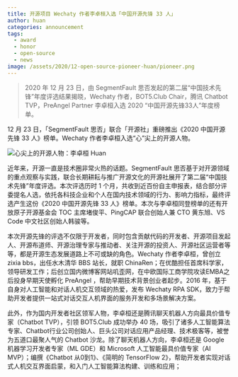 ```yaml
---
title: 开源项目 Wechaty 作者李卓桓入选「中国开源先锋 33 人」
author: huan
categories: announcement
tags:
  - award
  - honor
  - open-source
  - news
image: /assets/2020/12-open-source-pioneer-huan/pioneer.png
---
```


> 2020 年 12 月 23 日，由 SegmentFault 思否发起的第二届“中国技术先锋”年度评选结果揭晓，Wechaty 作者，BOT5.Club Chair，腾讯 Chatbot TVP，PreAngel Partner 李卓桓入选 2020 “中国开源先锋33人”年度榜单。

12 月 23 日，「SegmentFault 思否」联合「开源社」重磅推出《2020 中国开源先锋 33 人》榜单。Wechaty 作者李卓桓入选“心”尖上的开源人物。

![心尖上的开源人物：李卓桓 Huan](/assets/2020/12-open-source-pioneer-huan/segmentfault-oss-award-huan.jpg)

近年来，开源一直是技术圈非常火热的话题。SegmentFault 思否基于对开源领域的重点观察与实践，联合长期耕耘与推广开源文化的开源社展开了第二届“中国技术先锋”年度评选。本次评选历时 1 个月，共收到近百份自主申报表，结合部分评委提名人选，依托各科技企业和个人在国内技术领域的行为、影响力指标，最终评选产生这份《2020 中国开源先锋 33 人》榜单。本次与李卓桓同登榜单的还有开放原子开源基金会 TOC 主席堵俊平、PingCAP 联合创始人兼 CTO 黄东旭、VS Code 中文社区创始人韩骏等。

本次开源先锋的评选不仅限于开发者，同时包含贡献代码的开发者、开源项目发起人、开源布道师、开源治理专家与推动者、关注开源的投资人、开源社区运营者等等，都是开源生态发展道路上不可或缺的角色。Wechaty 作者李卓桓，曾创立 zixia bbs，出任水木清华 BBS 站长，就职 ChinaRen；在优酷担任首席科学家，领导研发工作；后创立国内微博客网站叽歪网，在中欧国际工商学院攻读EMBA之后投身早期天使孵化 PreAngel ，帮助早期技术背景创业者起步。2016 年，基于自身对人工智能和对话人机交互领域的热爱，发布 Wechaty RPA SDK，致力于帮助开发者提供一站式对话交互人机界面的服务开发和多场景解决方案。

此外，作为国内开发者社区领军人物，李卓桓还是腾讯聊天机器人方向最具价值专家（Chatbot TVP），引领 BOT5.Club 成功举办 40 场，吸引了诸多人工智能算法专家、Chatbot行业公司创始人、巨头公司对话应用产品经理、技术极客等，被誉为五道口最聚人气的 Chatbot 沙龙。除了聊天机器人方向，李卓桓还是 Google 机器学习开发者专家（ML GDE）和 Microsoft 人工智能最具价值专家（AI MVP）；编撰《Chatbot 从0到1》、《简明的 TensorFlow 2》，帮助开发者实现对话式人机交互界面启蒙，和入门人工智能算法构建、训练和应用；
